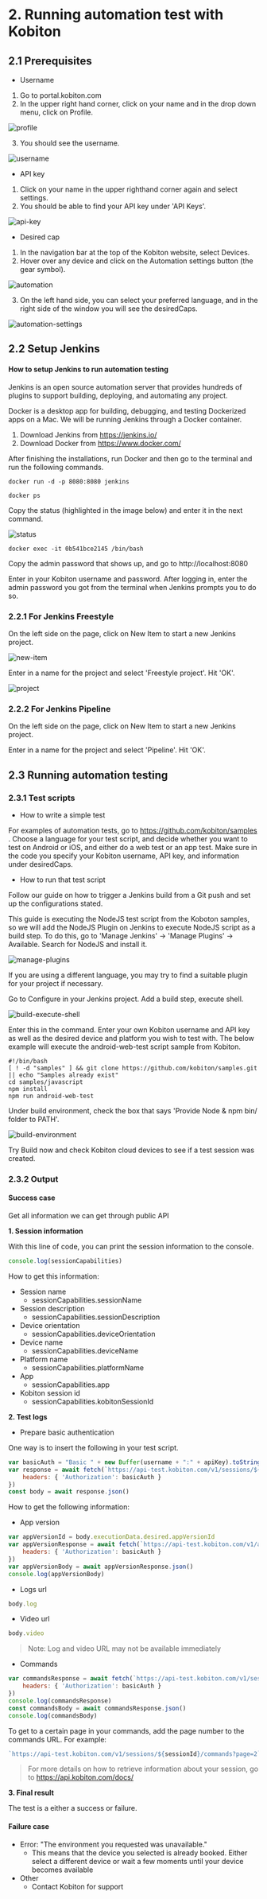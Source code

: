 # 2. Running automation test with Kobiton

## 2.1 Prerequisites

* Username 
1. Go to portal.kobiton.com
2. In the upper right hand corner, click on your name and in the drop down menu, click on Profile. 

![profile](../../images/2-profile.png)

3. You should see the username. 

![username](../../images/2-user.png)

* API key
1. Click on your name in the upper righthand corner again and select settings. 
2. You should be able to find your API key under 'API Keys'. 

![api-key](../../images/2-apikey.png)

* Desired cap
1. In the navigation bar at the top of the Kobiton website, select Devices. 
2. Hover over any device and click on the Automation settings button (the gear symbol). 

![automation](../../images/2-automation.png)

3. On the left hand side, you can select your preferred language, and in the right side of the window you will see the desiredCaps. 

![automation-settings](../../images/2-automation-settings.png)

## 2.2 Setup Jenkins
#### How to setup Jenkins to run automation testing

Jenkins is an open source automation server that provides hundreds of plugins to support building, deploying, and automating any project. 

Docker is a desktop app for building, debugging, and testing Dockerized apps on a Mac. We will be running Jenkins through a Docker container. 

1. Download Jenkins from https://jenkins.io/
2. Download Docker from https://www.docker.com/

After finishing the installations, run Docker and then go to the terminal and run the following commands. 

```
docker run -d -p 8080:8080 jenkins
```

```
docker ps
```
Copy the status (highlighted in the image below) and enter it in the next command.  

![status](../../images/2-status.png)

```
docker exec -it 0b541bce2145 /bin/bash
```
Copy the admin password that shows up, and go to http://localhost:8080

Enter in your Kobiton username and password. After logging in, enter the admin password you got from the terminal when Jenkins prompts you to do so. 

### 2.2.1 For Jenkins Freestyle
On the left side on the page, click on New Item to start a new Jenkins project. 

![new-item](../../images/2-new-item.png)

Enter in a name for the project and select 'Freestyle project'. Hit 'OK'. 

![project](../../images/2-project.png)

### 2.2.2 For Jenkins Pipeline
On the left side on the page, click on New Item to start a new Jenkins project. 

Enter in a name for the project and select 'Pipeline'. Hit 'OK'. 

## 2.3 Running automation testing

### 2.3.1 Test scripts

* How to write a simple test

For examples of automation tests, go to https://github.com/kobiton/samples . Choose a language for your test script, and decide whether you want to test on Android or iOS, and either do a web test or an app test. Make sure in the code you specify your Kobiton username, API key, and information under desiredCaps. 

* How to run that test script

Follow our guide on how to trigger a Jenkins build from a Git push and set up the configurations stated. 

This guide is executing the NodeJS test script from the Koboton samples, so we will add the NodeJS Plugin on Jenkins to execute NodeJS script as a build step. To do this, go to 'Manage Jenkins' -> 'Manage Plugins' -> Available. Search for NodeJS and install it. 

![manage-plugins](../../images/2-manage-plugins.png)

If you are using a different language, you may try to find a suitable plugin for your project if necessary. 

Go to Configure in your Jenkins project. Add a build step, execute shell. 

![build-execute-shell](../../images/2-build-executeshell.png)

Enter this in the command. Enter your own Kobiton  username and API key as well as the desired device and platform you wish to test with. The below example will execute the android-web-test script sample from Kobiton. 
```
#!/bin/bash
[ ! -d "samples" ] && git clone https://github.com/kobiton/samples.git || echo "Samples already exist"
cd samples/javascript
npm install
npm run android-web-test
```

Under build environment, check the box that says 'Provide Node & npm bin/ folder to PATH'.

![build-environment](../../images/2-build-environment.png)

Try Build now and check Kobiton cloud devices to see if a test session was created. 

### 2.3.2 Output

#### Success case

Get all information we can get through public API

**1. Session information**

With this line of code, you can print the session information to the console. 
```javascript
console.log(sessionCapabilities)
```
<!-- to access more specific information within the sessionCapabilities -->

How to get this information:

* Session name
    - sessionCapabilities.sessionName
* Session description
    - sessionCapabilities.sessionDescription
* Device orientation
    - sessionCapabilities.deviceOrientation
* Device name
    - sessionCapabilities.deviceName
* Platform name
    - sessionCapabilities.platformName
* App
    - sessionCapabilities.app
* Kobiton session id
    - sessionCapabilities.kobitonSessionId

**2. Test logs**

* Prepare basic authentication

One way is to insert the following in your test script. 

```javascript
var basicAuth = "Basic " + new Buffer(username + ":" + apiKey).toString("base64"); 
var response = await fetch(`https://api-test.kobiton.com/v1/sessions/${sessionId}`, {
    headers: { 'Authorization': basicAuth }
})
const body = await response.json()
```

How to get the following information:

* App version
```javascript
var appVersionId = body.executionData.desired.appVersionId
var appVersionResponse = await fetch(`https://api-test.kobiton.com/v1/app/versions/${appVersionId}`, {
    headers: { 'Authorization': basicAuth }
})
var appVersionBody = await appVersionResponse.json()
console.log(appVersionBody)
```
* Logs url 
```javascript
body.log
```
* Video url
```javascript
body.video
```
> Note: Log and video URL may not be available immediately

* Commands
```javascript
var commandsResponse = await fetch(`https://api-test.kobiton.com/v1/sessions/${sessionId}/commands`, {
    headers: { 'Authorization': basicAuth }
})
console.log(commandsResponse)
const commandsBody = await commandsResponse.json()
console.log(commandsBody)
```
To get to a certain page in your commands, add the page number to the commands URL. For example:
```javascript
`https://api-test.kobiton.com/v1/sessions/${sessionId}/commands?page=2`
```
> For more details on how to retrieve information about your session, go to https://api.kobiton.com/docs/

**3. Final result**

The test is a either a success or failure.

#### Failure case

* Error: "The environment you requested was unavailable." 
    - This means that the device you selected is already booked. Either select a different device or wait a few moments until your device becomes available
* Other 
    - Contact Kobiton for support